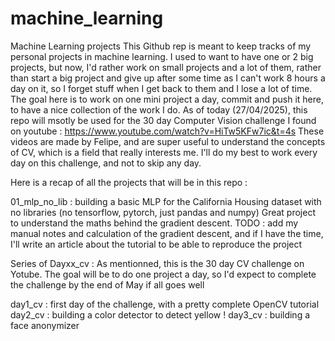 # machine_learning
Machine Learning projects
This Github rep is meant to keep tracks of my personal projects in machine learning. I used to want to have one or 2 big projects, but now, I'd rather work on small projects and a lot of them, rather than start a big project and give up after some time as I can't work 8 hours a day on it, so I forget stuff when I get back to them and I lose a lot of time. The goal here is to work on one mini project a day, commit and push it here, to have a nice collection of the work I do. 
As of today (27/04/2025), this repo will msotly be used for the 30 day Computer Vision challenge I found on youtube : https://www.youtube.com/watch?v=HiTw5KFw7ic&t=4s
These videos are made by Felipe, and are super useful to understand the concepts of CV, which is a field that really interests me. I'll do my best to work every day on this challenge, and not to skip any day.

Here is a recap of all the projects that will be in this repo : 

01_mlp_no_lib : building a basic MLP for the California Housing dataset with no libraries (no tensorflow, pytorch, just pandas and numpy)
Great project to understand the maths behind the gradient descent. 
TODO : add my manual notes and calculation of the gradient descent, and if I have the time, I'll write an article about the tutorial to be able to reproduce the project

Series of Dayxx_cv : 
As mentionned, this is the 30 day CV challenge on Yotube. The goal will be to do one project a day, so I'd expect to complete the challenge by the end of May if all goes well

day1_cv : first day of the challenge, with a pretty complete OpenCV tutorial
day2_cv : building a color detector to detect yellow !
day3_cv : building a face anonymizer


